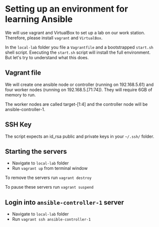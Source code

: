 # Setting up an environment for learning Ansible

We will use vagrant and VirtualBox to set up a lab on our work station. Therefore, please install `vagrant` and `VirtualBox`.

In the `local-lab` folder you file a `Vagrantfile` and a bootstrapped `start.sh` shell script. Executing the `start.sh` script will install the full environment.  But let's try to understand what this does.

## Vagrant file

We will create one ansible node or controller (running on 192.168.5.61) and four worker nodes (running on 192.168.5.[71:74]). They will require 6GB of memory to run.

The worker nodes are called target-[1:4] and the controller node will be ansible-controller-1.

## SSH Key

The script expects an id_rsa public and private keys in your `~/.ssh/` folder.

## Starting the servers

* Navigate to `local-lab` folder
* Run `vagrant up` from terminal window

To remove the servers run `vagrant destroy`

To pause these servers run `vagrant suspend`

## Login into `ansible-controller-1` server

* Navigate to `local-lab` folder
* Run `vagrant ssh ansible-controller-1`

